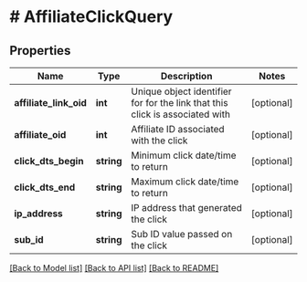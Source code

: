 # # AffiliateClickQuery

## Properties

Name | Type | Description | Notes
------------ | ------------- | ------------- | -------------
**affiliate_link_oid** | **int** | Unique object identifier for for the link that this click is associated with | [optional]
**affiliate_oid** | **int** | Affiliate ID associated with the click | [optional]
**click_dts_begin** | **string** | Minimum click date/time to return | [optional]
**click_dts_end** | **string** | Maximum click date/time to return | [optional]
**ip_address** | **string** | IP address that generated the click | [optional]
**sub_id** | **string** | Sub ID value passed on the click | [optional]

[[Back to Model list]](../../README.md#models) [[Back to API list]](../../README.md#endpoints) [[Back to README]](../../README.md)
